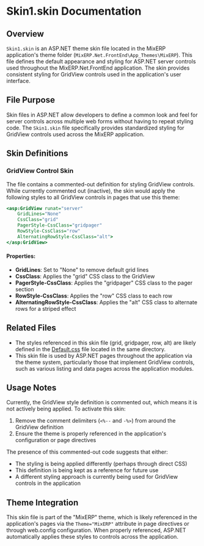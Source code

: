 # Skin1.skin Documentation

## Overview

`Skin1.skin` is an ASP.NET theme skin file located in the MixERP application's theme folder (`MixERP.Net.FrontEnd\App_Themes\MixERP`). This file defines the default appearance and styling for ASP.NET server controls used throughout the MixERP.Net.FrontEnd application. The skin provides consistent styling for GridView controls used in the application's user interface.

## File Purpose

Skin files in ASP.NET allow developers to define a common look and feel for server controls across multiple web forms without having to repeat styling code. The `Skin1.skin` file specifically provides standardized styling for GridView controls used across the MixERP application.

## Skin Definitions

### GridView Control Skin

The file contains a commented-out definition for styling GridView controls. While currently commented out (inactive), the skin would apply the following styles to all GridView controls in pages that use this theme:

```asp
<asp:GridView runat="server"
    GridLines="None"
    CssClass="grid"
    PagerStyle-CssClass="gridpager"
    RowStyle-CssClass="row"
    AlternatingRowStyle-CssClass="alt">
</asp:GridView>
```

#### Properties:

- **GridLines**: Set to "None" to remove default grid lines
- **CssClass**: Applies the "grid" CSS class to the GridView
- **PagerStyle-CssClass**: Applies the "gridpager" CSS class to the pager section
- **RowStyle-CssClass**: Applies the "row" CSS class to each row
- **AlternatingRowStyle-CssClass**: Applies the "alt" CSS class to alternate rows for a striped effect

## Related Files

- The styles referenced in this skin file (grid, gridpager, row, alt) are likely defined in the [Default.css](MixERP.Net.FrontEnd/App_Themes/MixERP/Default.css.md) file located in the same directory.
- This skin file is used by ASP.NET pages throughout the application via the theme system, particularly those that implement GridView controls, such as various listing and data pages across the application modules.

## Usage Notes

Currently, the GridView style definition is commented out, which means it is not actively being applied. To activate this skin:

1. Remove the comment delimiters (`<%--` and `-%>`) from around the GridView definition
2. Ensure the theme is properly referenced in the application's configuration or page directives

The presence of this commented-out code suggests that either:
- The styling is being applied differently (perhaps through direct CSS)
- This definition is being kept as a reference for future use
- A different styling approach is currently being used for GridView controls in the application

## Theme Integration

This skin file is part of the "MixERP" theme, which is likely referenced in the application's pages via the `Theme="MixERP"` attribute in page directives or through web.config configuration. When properly referenced, ASP.NET automatically applies these styles to controls across the application.